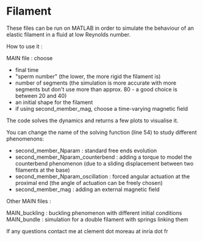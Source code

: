 # Filament

These files can be run on MATLAB in order to simulate the behaviour of an elastic filament in a fluid at low Reynolds number.

How to use it :

MAIN file : choose
- final time
- "sperm number" (the lower, the more rigid the filament is)
- number of segments (the simulation is more accurate with more segments but don't use more than approx. 80 - a good choice is between 20 and 40)
- an initial shape for the filament
- if using second_member_mag, choose a time-varying magnetic field

The code solves the dynamics and returns a few plots to visualise it.

You can change the name of the solving function (line 54) to study different phenomenons:
- second_member_Nparam : standard free ends evolution
- second_member_Nparam_counterbend : adding a torque to model the counterbend phenomenon (due to a sliding displacement between two filaments at the base)
- second_member_Nparam_oscillation : forced angular actuation at the proximal end (the angle of actuation can be freely chosen)
- second_member_mag : adding an external magnetic field

Other MAIN files :

MAIN_buckling : buckling phenomenon with different initial conditions
MAIN_bundle : simulation for a double filament with springs linking them

If any questions contact me at clement dot moreau at inria dot fr

